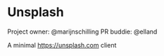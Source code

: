 # Unsplash

Project owner: @marijnschilling
PR buddie: @elland

A minimal https://unsplash.com client
